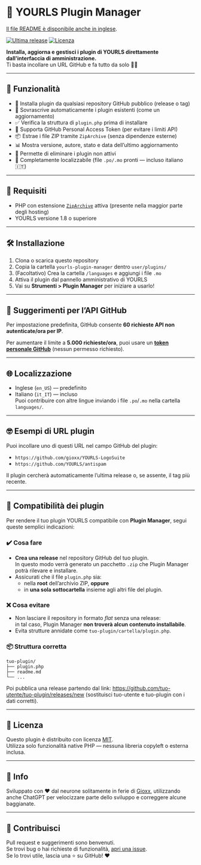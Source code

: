 # 🔌 YOURLS Plugin Manager

[Il file README è disponibile anche in inglese](README.md).

[![Ultima release](https://img.shields.io/github/v/release/gioxx/YOURLS-PluginManager)](https://github.com/gioxx/YOURLS-PluginManager/releases)
[![Licenza](https://img.shields.io/github/license/gioxx/YOURLS-PluginManager)](LICENSE)

**Installa, aggiorna e gestisci i plugin di YOURLS direttamente dall'interfaccia di amministrazione.**  
Ti basta incollare un URL GitHub e fa tutto da solo 🧙‍♂️

---

## 🚀 Funzionalità

- 🧲 Installa plugin da qualsiasi repository GitHub pubblico (release o tag)
- 🔁 Sovrascrive automaticamente i plugin esistenti (come un aggiornamento)
- ✅ Verifica la struttura di `plugin.php` prima di installare
- 🔐 Supporta GitHub Personal Access Token (per evitare i limiti API)
- 📦 Estrae i file ZIP tramite `ZipArchive` (senza dipendenze esterne)
- 📊 Mostra versione, autore, stato e data dell’ultimo aggiornamento
- 🧼 Permette di eliminare i plugin non attivi
- 💬 Completamente localizzabile (file `.po/.mo` pronti — incluso italiano 🇮🇹)

---

## 🔧 Requisiti

- PHP con estensione [`ZipArchive`](https://www.php.net/manual/it/class.ziparchive.php) attiva (presente nella maggior parte degli hosting)
- YOURLS versione 1.8 o superiore

---

## 🛠️ Installazione

1. Clona o scarica questo repository
2. Copia la cartella `yourls-plugin-manager` dentro `user/plugins/`
3. (Facoltativo) Crea la cartella `/languages` e aggiungi i file `.mo`
4. Attiva il plugin dal pannello amministrativo di YOURLS
5. Vai su **Strumenti > Plugin Manager** per iniziare a usarlo!

---

## 🐙 Suggerimenti per l’API GitHub

Per impostazione predefinita, GitHub consente **60 richieste API non autenticate/ora per IP**.

Per aumentare il limite a **5.000 richieste/ora**, puoi usare un **[token personale GitHub](https://github.com/settings/tokens/new)** (nessun permesso richiesto).

---

## 🌐 Localizzazione

- Inglese (`en_US`) — predefinito
- Italiano (`it_IT`) — incluso  
Puoi contribuire con altre lingue inviando i file `.po`/`.mo` nella cartella `languages/`.

---

## 🤓 Esempi di URL plugin

Puoi incollare uno di questi URL nel campo GitHub del plugin:

- `https://github.com/gioxx/YOURLS-LogoSuite`
- `https://github.com/YOURLS/antispam`

Il plugin cercherà automaticamente l’ultima release o, se assente, il tag più recente.

---

## 🧩 Compatibilità dei plugin

Per rendere il tuo plugin YOURLS compatibile con **Plugin Manager**, segui queste semplici indicazioni:

### ✔️ Cosa fare

- **Crea una release** nel repository GitHub del tuo plugin.  
  In questo modo verrà generato un pacchetto `.zip` che Plugin Manager potrà rilevare e installare.
- Assicurati che il file `plugin.php` sia:
  - nella **root** dell’archivio ZIP, **oppure**
  - in **una sola sottocartella** insieme agli altri file del plugin.

### ❌ Cosa evitare

- Non lasciare il repository in formato *flat* senza una release:  
  in tal caso, Plugin Manager **non troverà alcun contenuto installabile**.
- Evita strutture annidate come `tuo-plugin/cartella/plugin.php`.

### 📦 Struttura corretta

```text
tuo-plugin/
├── plugin.php
├── readme.md
└── ...
```

Poi pubblica una release partendo dal link: https://github.com/tuo-utente/tuo-plugin/releases/new (sostituisci tuo-utente e tuo-plugin con i dati corretti).

---

## 📄 Licenza

Questo plugin è distribuito con licenza [MIT](LICENSE).  
Utilizza solo funzionalità native PHP — nessuna libreria copyleft o esterna inclusa.

---

## 💬 Info

Sviluppato con ❤️ dal neurone solitamente in ferie di [Gioxx](https://github.com/gioxx), utilizzando anche ChatGPT per velocizzare parte dello sviluppo e correggere alcune baggianate.

---

## 🤝 Contribuisci

Pull request e suggerimenti sono benvenuti.  
Se trovi bug o hai richieste di funzionalità, [apri una issue](https://github.com/gioxx/YOURLS-PluginManager/issues).  
Se lo trovi utile, lascia una ⭐ su GitHub! ❤️
